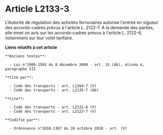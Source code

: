 # Article L2133-3

L'Autorité de régulation des activités ferroviaires autorise l'entrée en vigueur des accords-cadres prévus à l'article L.
2122-7. A la demande des parties, elle émet un avis sur les accords-cadres prévus à l'article L. 2122-6, notamment sur leur
volet tarifaire.

**Liens relatifs à cet article**

	**Anciens textes**:

	  - Loi n°2009-1503 du 8 décembre 2009 - art. 15 (Ab), alinéa 4, paragraphe III

	**Cité par**:

	  - Code des transports - art. L1264-7 (V)
	  - Code des transports - art. L2135-7 (Ab)

	**Cite**:

	  - Code des transports - art. L2122-6 (V)
	  - Code des transports - art. L2122-7 (V)

	**Codifié par**:

	  - Ordonnance n°2010-1307 du 28 octobre 2010 - art. (V)
